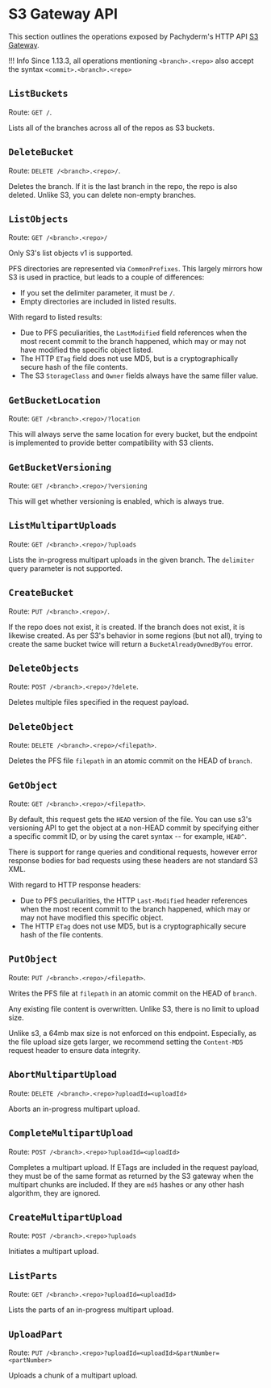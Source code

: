# S3 Gateway API

This section outlines the operations exposed by Pachyderm's HTTP API [S3 Gateway](../../deploy-manage/manage/s3gateway/). 

!!! Info
    Since 1.13.3, all operations mentioning `<branch>.<repo>` also accept the syntax `<commit>.<branch>.<repo>`
## `ListBuckets`

Route: `GET /`.

Lists all of the branches across all of the repos as S3 buckets.

## `DeleteBucket`

Route: `DELETE /<branch>.<repo>/`.

Deletes the branch. If it is the last branch in the repo, the repo is also
deleted. Unlike S3, you can delete non-empty branches.

## `ListObjects`

Route: `GET /<branch>.<repo>/`

Only S3's list objects v1 is supported.

PFS directories are represented via `CommonPrefixes`. This largely mirrors how
S3 is used in practice, but leads to a couple of differences:

* If you set the delimiter parameter, it must be `/`.
* Empty directories are included in listed results.

With regard to listed results:

* Due to PFS peculiarities, the `LastModified` field references when the most
recent commit to the branch happened, which may or may not have modified the
specific object listed.
* The HTTP `ETag` field does not use MD5, but is a cryptographically secure
hash of the file contents.
* The S3 `StorageClass` and `Owner` fields always have the same filler value.

## `GetBucketLocation`

Route: `GET /<branch>.<repo>/?location`

This will always serve the same location for every bucket, but the endpoint
is implemented to provide better compatibility with S3 clients.

## `GetBucketVersioning`

Route: `GET /<branch>.<repo>/?versioning`

This will get whether versioning is enabled, which is always true.

## `ListMultipartUploads`

Route: `GET /<branch>.<repo>/?uploads`

Lists the in-progress multipart uploads in the given branch. The `delimiter` query parameter is not supported.

## `CreateBucket`

Route: `PUT /<branch>.<repo>/`.

If the repo does not exist, it is created. If the branch does not exist, it
is likewise created. As per S3's behavior in some regions (but not all),
trying to create the same bucket twice will return a `BucketAlreadyOwnedByYou`
error.

## `DeleteObjects`

Route: `POST /<branch>.<repo>/?delete`.

Deletes multiple files specified in the request payload.

## `DeleteObject`

Route: `DELETE /<branch>.<repo>/<filepath>`.

Deletes the PFS file `filepath` in an atomic commit on the HEAD of `branch`.

## `GetObject`

Route: `GET /<branch>.<repo>/<filepath>`.

By default, this request gets the `HEAD` version of the file. You can use s3's
versioning API to get the object at a non-HEAD commit by specifying either a
specific commit ID, or by using the caret syntax -- for example, `HEAD^`.

There is support for range queries and conditional requests, however error
response bodies for bad requests using these headers are not standard S3 XML.

With regard to HTTP response headers:

* Due to PFS peculiarities, the HTTP `Last-Modified` header references when
the most recent commit to the branch happened, which may or may not have
modified this specific object.
* The HTTP `ETag` does not use MD5, but is a cryptographically secure hash of
the file contents.

## `PutObject`

Route: `PUT /<branch>.<repo>/<filepath>`.

Writes the PFS file at `filepath` in an atomic commit on the HEAD of `branch`.

Any existing file content is overwritten. Unlike S3, there is no limit to
upload size.

Unlike s3, a 64mb max size is not enforced on this endpoint. Especially,
as the file upload size gets larger, we recommend setting the `Content-MD5`
request header to ensure data integrity.

## `AbortMultipartUpload`

Route: `DELETE /<branch>.<repo>?uploadId=<uploadId>`

Aborts an in-progress multipart upload.

## `CompleteMultipartUpload`

Route: `POST /<branch>.<repo>?uploadId=<uploadId>`

Completes a multipart upload. If ETags are included in the request
payload, they must be of the same format as returned by the S3
gateway when the multipart chunks are included. If they are `md5`
hashes or any other hash algorithm, they are ignored.

## `CreateMultipartUpload`

Route: `POST /<branch>.<repo>?uploads`

Initiates a multipart upload.

## `ListParts`

Route: `GET /<branch>.<repo>?uploadId=<uploadId>`

Lists the parts of an in-progress multipart upload.

## `UploadPart`

Route: `PUT /<branch>.<repo>?uploadId=<uploadId>&partNumber=<partNumber>`

Uploads a chunk of a multipart upload.
